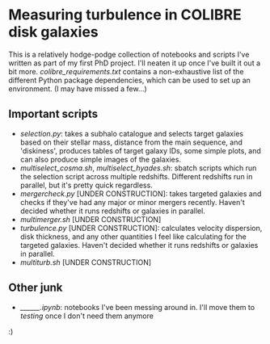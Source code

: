 # Measuring turbulence in COLIBRE disk galaxies

This is a relatively hodge-podge collection of notebooks and scripts I've written as part of my first PhD project. I'll neaten it up once I've built it out a bit more.
*colibre_requirements.txt* contains a non-exhaustive list of the different Python package dependencies, which can be used to set up an environment. (I may have missed a few...)

## Important scripts
* *selection.py*: takes a subhalo catalogue and selects target galaxies based on their stellar mass, distance from the main sequence, and 'diskiness', produces tables of target galaxy IDs, some simple plots, and can also produce simple images of the galaxies.
* *multiselect_cosma.sh*, *multiselect_hyades.sh*: sbatch scripts which run the selection script across multiple redshifts. Different redshifts run in parallel, but it's pretty quick regardless.
* *mergercheck.py* [UNDER CONSTRUCTION]: takes targeted galaxies and checks if they've had any major or minor mergers recently. Haven't decided whether it runs redshifts or galaxies in parallel.
* *multimerger.sh* [UNDER CONSTRUCTION]
* *turbulence.py* [UNDER CONSTRUCTION]: calculates velocity dispersion, disk thickness, and any other quantities I feel like calculating for the targeted galaxies. Haven't decided whether it runs redshifts or galaxies in parallel.
* *multiturb.sh* [UNDER CONSTRUCTION]

## Other junk
* *______.ipynb*: notebooks I've been messing around in. I'll move them to *testing* once I don't need them anymore



:)
